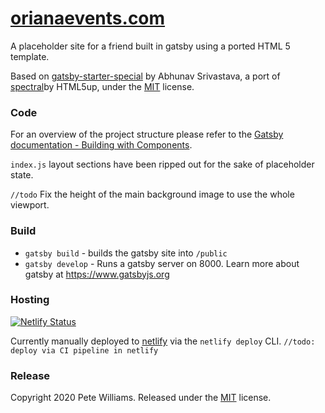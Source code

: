 # [orianaevents.com](http://orianaevents.com)
A placeholder site for a friend built in gatsby using a ported HTML 5 template.

Based on [gatsby-starter-special](https://github.com/anubhavsrivastava/gatsby-starter-spectral) by Abhunav Srivastava, a port of [spectral](https://html5up.net/spectral)by HTML5up, under the [MIT](https://opensource.org/licenses/MIT) license.

### Code
For an overview of the project structure please refer to the [Gatsby documentation - Building with Components](https://www.gatsbyjs.org/docs/building-with-components/).

`index.js` layout sections have been ripped out for the sake of placeholder state. 

`//todo` Fix the height of the main background image to use the whole viewport.

### Build

* `gatsby build` - builds the gatsby site into `/public`
* `gatsby develop` - Runs a gatsby server on 8000. Learn more about gatsby at https://www.gatsbyjs.org

### Hosting
[![Netlify Status](https://api.netlify.com/api/v1/badges/ad37cfc3-5905-4633-b588-f73415dd157e/deploy-status)](https://app.netlify.com/sites/orianaeventsdotcom/deploys)

Currently manually deployed to [netlify](https://netlify.com) via the `netlify deploy` CLI. 
`//todo: deploy via CI pipeline in netlify`

### Release
Copyright 2020 Pete Williams. Released under the [MIT](https://opensource.org/licenses/MIT) license.

